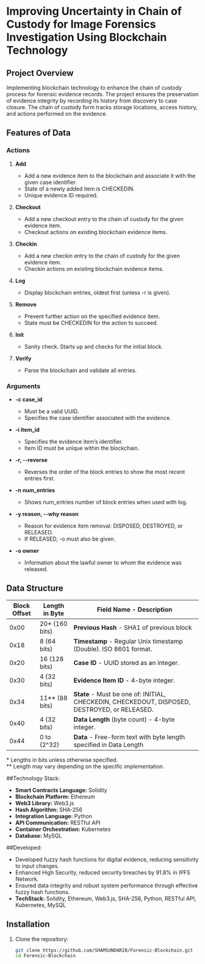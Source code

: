 # Improving Uncertainty in Chain of Custody for Image Forensics Investigation Using Blockchain Technology

## Project Overview

Implementing blockchain technology to enhance the chain of custody process for forensic evidence records. The project ensures the preservation of evidence integrity by recording its history from discovery to case closure. The chain of custody form tracks storage locations, access history, and actions performed on the evidence.

## Features of Data

### Actions

1. **Add**
   - Add a new evidence item to the blockchain and associate it with the given case identifier.
   - State of a newly added item is CHECKEDIN.
   - Unique evidence ID required.

2. **Checkout**
   - Add a new checkout entry to the chain of custody for the given evidence item.
   - Checkout actions on existing blockchain evidence items.

3. **Checkin**
   - Add a new checkin entry to the chain of custody for the given evidence item.
   - Checkin actions on existing blockchain evidence items.

4. **Log**
   - Display blockchain entries, oldest first (unless -r is given).

5. **Remove**
   - Prevent further action on the specified evidence item.
   - State must be CHECKEDIN for the action to succeed.

6. **Init**
   - Sanity check. Starts up and checks for the initial block.

7. **Verify**
   - Parse the blockchain and validate all entries.

### Arguments

- **-c case_id**
   - Must be a valid UUID.
   - Specifies the case identifier associated with the evidence.

- **-i item_id**
   - Specifies the evidence item’s identifier.
   - Item ID must be unique within the blockchain.

- **-r, --reverse**
   - Reverses the order of the block entries to show the most recent entries first.

- **-n num_entries**
   - Shows num_entries number of block entries when used with log.

- **-y reason, --why reason**
   - Reason for evidence item removal: DISPOSED, DESTROYED, or RELEASED.
   - If RELEASED, -o must also be given.

- **-o owner**
   - Information about the lawful owner to whom the evidence was released.

## Data Structure

| Block Offset | Length in Byte | Field Name - Description                                            |
| ------------ | --------------- | ------------------------------------------------------------------- |
| 0x00         | 20\* (160 bits) | **Previous Hash** - SHA1 of previous block                          |
| 0x18         | 8 (64 bits)     | **Timestamp** - Regular Unix timestamp (Double). ISO 8601 format.   |
| 0x20         | 16 (128 bits)   | **Case ID** - UUID stored as an integer.                             |
| 0x30         | 4 (32 bits)     | **Evidence Item ID** - 4-byte integer.                               |
| 0x34         | 11\*\* (88 bits)| **State** - Must be one of: INITIAL, CHECKEDIN, CHECKEDOUT, DISPOSED, DESTROYED, or RELEASED. |
| 0x40         | 4 (32 bits)     | **Data Length** (byte count) - 4-byte integer.                      |
| 0x44         | 0 to (2^32)     | **Data** - Free-form text with byte length specified in Data Length |

\* Lengths in bits unless otherwise specified.  
\*\* Length may vary depending on the specific implementation.

##Technology Stack:
 - **Smart Contracts Language:** Solidity
 - **Blockchain Platform:** Ethereum
 - **Web3 Library:** Web3.js
 - **Hash Algorithm:** SHA-256
 - **Integration Language:** Python
 - **API Communication:** RESTful API
 - **Container Orchestration:** Kubernetes
 - **Database:** MySQL


##Developed:

- Developed fuzzy hash functions for digital evidence, reducing sensitivity to input changes.
- Enhanced High Security, reduced security breaches by 91.8% in IPFS Network.
- Ensured data integrity and robust system performance through effective fuzzy hash functions.
- **TechStack:** Solidity, Ethereum, Web3.js, SHA-256, Python, RESTful API, Kubernetes, MySQL

## Installation

1. Clone the repository:

   ```bash
   git clone https://github.com/SHAMSUNDAR20/Forensic-Blockchain.git
   cd Forensic-Blockchain

